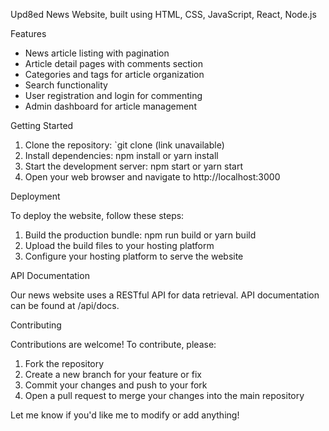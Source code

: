
Upd8ed News Website, built using  HTML, CSS, JavaScript, React, Node.js

Features

- News article listing with pagination
- Article detail pages with comments section
- Categories and tags for article organization
- Search functionality
- User registration and login for commenting
- Admin dashboard for article management

Getting Started

1. Clone the repository: `git clone (link unavailable)
2. Install dependencies: npm install or yarn install
3. Start the development server: npm start or yarn start
4. Open your web browser and navigate to http://localhost:3000

Deployment

To deploy the website, follow these steps:

1. Build the production bundle: npm run build or yarn build
2. Upload the build files to your hosting platform
3. Configure your hosting platform to serve the website

API Documentation

Our news website uses a RESTful API for data retrieval. API documentation can be found at /api/docs.

Contributing

Contributions are welcome! To contribute, please:

1. Fork the repository
2. Create a new branch for your feature or fix
3. Commit your changes and push to your fork
4. Open a pull request to merge your changes into the main repository

Let me know if you'd like me to modify or add anything!
